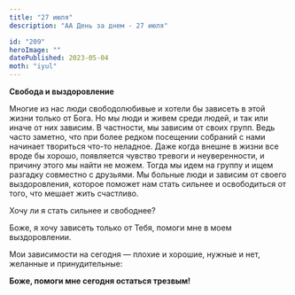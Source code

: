 ```yaml
---
title: "27 июля"
description: "АА День за днем - 27 июля"

id: "209"
heroImage: ""
datePublished: 2023-05-04
moth: "iyul"
---
```


**Свобода и выздоровление**

Многие из нас люди свободолюбивые и хотели бы зависеть в этой жизни только от
Бога. Но мы люди и живем среди людей, и так или иначе от них зависим. В
частности, мы зависим от своих групп. Ведь часто заметно, что при более редком
посещении собраний с нами начинает твориться что-то неладное. Даже когда
внешне в жизни все вроде бы хорошо, появляется чувство тревоги и
неуверенности, и причину этого мы найти не можем. Тогда мы идем на группу и
ищем разгадку совместно с друзьями. Мы больные люди и зависим от своего
выздоровления, которое поможет нам стать сильнее и освободиться от того, что
мешает жить счастливо.

Хочу ли я стать сильнее и свободнее?

Боже, я хочу зависеть только от Тебя, помоги мне в моем выздоровлении.

Мои зависимости на сегодня — плохие и хорошие, нужные и нет, желанные и
принудительные:

**Боже, помоги мне сегодня остаться трезвым!**
